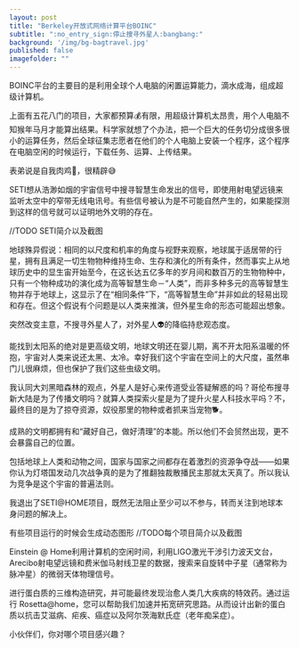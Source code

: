 ```yaml
---
layout: post
title: "Berkeley开放式网络计算平台BOINC"
subtitle: ":no_entry_sign:停止搜寻外星人:bangbang:"
background: '/img/bg-bagtravel.jpg'
published: false
imagefolder: ""
---
```


BOINC平台的主要目的是利用全球个人电脑的闲置运算能力，滴水成海，组成超级计算机。

上面有五花八门的项目，大家都预算:moneybag:有限，用超级计算机太昂贵，用个人电脑不知猴年马月才能算出结果。科学家就想了个办法，把一个巨大的任务切分成很多很小的运算任务，然后全球征集志愿者在他们的个人电脑上安装一个程序，这个程序在电脑空闲的时候运行，下载任务、运算、上传结果。

表弟说是自我肉鸡:chicken:，很精辟:sweat_smile:

SETI想从浩渺如烟的宇宙信号中搜寻智慧生命发出的信号，即使用射电望远镜来监听太空中的窄带无线电讯号。有些信号被认为是不可能自然产生的，如果能探测到这样的信号就可以证明地外文明的存在。

//TODO SETI简介以及截图

地球殊异假说：相同的以尺度和机率的角度与视野来观察，地球属于适居带的行星，拥有且满足一切生物物种维持生命、生存和演化的所有条件，然而事实上从地球历史中的显生宙开始至今，在这长达五亿多年的岁月间和数百万的生物物种中，只有一个物种成功的演化成为高等智慧生命－“人类”，而非多种多元的高等智慧生物并存于地球上，这显示了在“相同条件”下，“高等智慧生命”并非如此的轻易出现和存在。但这个假说有个问题是以人类来推演，但外星生命的形态可能超出想象。

突然改变主意，不搜寻外星人了，对外星人:alien:的降临持悲观态度。

能找到太阳系的绝对是更高级文明，地球文明还在婴儿期，离不开太阳系温暖的怀抱，宇宙对人类来说还太黑、太冷。幸好我们这个宇宙在空间上的大尺度，虽然串门儿很麻烦，但也保护了我们这些虫级文明。

我认同大刘黑暗森林的观点，外星人是好心来传道受业答疑解惑的吗？哥伦布搜寻新大陆是为了传播文明吗？就算人类探索火星是为了提升火星人科技水平吗？不，最终目的是为了掠夺资源，奴役那里的物种或者抓来当宠物:dog2:。

成熟的文明都拥有和“藏好自己，做好清理”的本能。所以他们不会贸然出现，更不会暴露自己的位置。

包括地球上人类和动物之间，国家与国家之间都存在着激烈的资源争夺战——如果你认为灯塔国发动几次战争真的是为了推翻独裁散播民主那就太天真了。所以我认为竞争是这个宇宙的普遍法则。

我退出了SETI@HOME项目，既然无法阻止至少可以不参与，转而关注到地球本身问题的解决上。

有些项目运行的时候会生成动态图形 //TODO每个项目简介以及截图

Einstein @ Home利用计算机的空闲时间，利用LIGO激光干涉引力波天文台，Arecibo射电望远镜和费米伽马射线卫星的数据，搜索来自旋转中子星（通常称为脉冲星）的微弱天体物理信号。

进行蛋白质的三维构造研究，并可能最终发现治愈人类几大疾病的特效药。通过运行 Rosetta@home，您可以帮助我们加速并拓宽研究思路。从而设计出新的蛋白质以抗击艾滋病、疟疾、癌症以及阿尔茨海默氏症（老年痴呆症）。

小伙伴们，你对哪个项目感兴趣？

